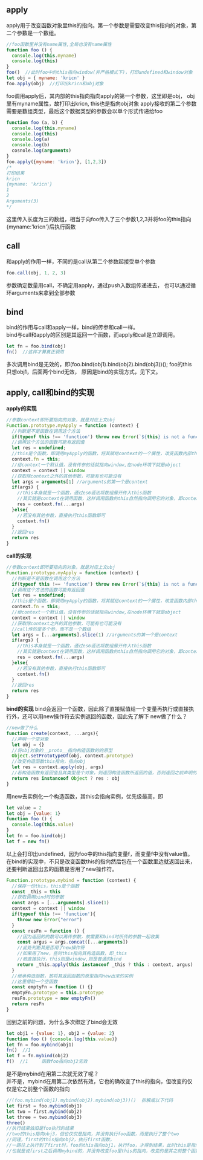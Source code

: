 ## apply
apply用于改变函数对象里this的指向。第一个参数是需要改变this指向的对象，第二个参数是一个数组。
```javascript
//foo函数里并没有name属性,全局也没有name属性
function foo () {
  console.log(this.myname)
  console.log(this)
}
foo()  //此时foo中的this指向window(非严格模式下)，打印undefined和window对象
let obj = { myname: 'kricn' }
foo.apply(obj)  //打印出kricn和obj对象
```
foo调用apply后，其内部的this指向指向apply的第一个参数，这里即是obj，
obj里有myname属性，故打印出kricn, this也是指向obj对象
apply接收的第二个参数需要是数组类型，最后这个数据类型的参数会以单个形式传递给foo
```javascript
function foo (a, b) {
  console.log(this.myname)
  console.log(this)
  console.log(a)
  console.log(b)
  cosnole.log(arguments)
}
foo.apply({myname: 'kricn'}, [1,2,3])
/*
打印结果
kricn
{myname: 'kricn'}
1
2
Arguments(3)
*/
```
这里传入长度为三的数组，相当于向foo传入了三个参数1,2,3并将foo的this指向{myname:'kricn'}后执行函数
## call
和apply的作用一样，不同的是call从第二个参数起接受单个参数
```javascript
foo.call(obj, 1, 2, 3)
```
参数确定数量用call，不确定用apply，通过push入数组传递进去，
也可以通过循环arguments来拿到全部参数
## bind
bind的作用与call和apply一样，bind的传参和call一样。\
bind与call和apply的区别是其返回一个函数，而apply和call是立即调用。
```javascript
let fn = foo.bind(obj)
fn()  //这样才算真正调用
```
多次调用bind是无效的，即(foo.bind(obj1).bind(obj2).bind(obj3))(); foo的this只想obj1，后面两个bind无效，
原因是bind的实现方式，见下文。
## apply, call和bind的实现
**apply的实现**
```javascript
//参数context即所要指向的对象，就是对应上文obj
Function.prototype.myApply = function (context) {
  //判断是不是函数在调用这个方法
  if(typeof this !== 'function') throw new Error(`${this} is not a function`)
  //调用这个方法的函数可能有返回值
  let res = undefined;
  //this是个函数，即调用myApply的函数，将其赋给context的一个属性，改变函数内部this指向
  context.fn = this;
  //给context一个默认值，没有传参的话就指向window,在node环境下就是object
  context = context || window
  //获取除context之外的其他参数，可能有也可能没有
  let args = arguments[1] //arguments的第一个是context
  if(args) {
    //this本身就是一个函数，通过es6语法将数组展开传入this函数
    //其实就是context在调用函数，这样调用函数的this自然指向调用它的对象，即context
    res = context.fn(...args)
  }else{
    //若没有其他参数，直接执行this函数即可
    context.fn()
  }
  //返回res
  return res
} 
```
**call的实现**
```javascript
//参数context即所要指向的对象，就是对应上文obj
Function.prototype.myApply = function (context) {
  //判断是不是函数在调用这个方法
  if(typeof this !== 'function') throw new Error(`${this} is not a function`)
  //调用这个方法的函数可能有返回值
  let res = undefined;
  //this是个函数，即调用myApply的函数，将其赋给context的一个属性，改变函数内部this指向
  context.fn = this;
  //给context一个默认值，没有传参的话就指向window,在node环境下就是object
  context = context || window
  //获取除context之外的其他参数，可能有也可能没有
  //call传的是多个参，而不是一个数组
  let args = [...arguments].slice(1) //arguments的第一个是context
  if(args) {
    //this本身就是一个函数，通过es6语法将数组展开传入this函数
    //其实就是context在调用函数，这样调用函数的this自然指向调用它的对象，即context
    res = context.fn(...args)
  }else{
    //若没有其他参数，直接执行this函数即可
    context.fn()
  }
  //返回res
  return res
}
```
**bind的实现**
bind会返回一个函数，因此除了直接赋值给一个变量再执行或直接执行外，还可以用new操作符去实例返回的函数，因此先了解下
new做了什么？
```javascript
//new做了什么
function create(context, ...args){
  //声明一个空对象
  let obj = {}
  //将obj对象的__proto__指向构造函数的的原型
  Object.setPrototypeOf(obj, context.prototype)
  //改变构造函数this指向，指向obj
  let res = context.apply(obj, args)
  //若构造函数有返回值且其类型是个对象，则返回构造函数所返回的值，否则返回之前声明的对象
  return res instanceof Object ? res : obj
}
```
用new去实例化一个构造函数，其this会指向实例，优先级最高，即
```javascript
let value = 2
let obj = {value: 1}
function foo () {
  console.log(this.value)
}
let fn = foo.bind(obj)
let f = new fn()
```
以上会打印出undefined，因为foo中的this指向变量f，而变量f中没有value值。\
在bind的实现中，不只是改变函数this的指向然后包在一个函数里边就返回出来，
还要判断返回出去的函数是否用了new操作符。
```javascript
Function.prototype.mybind = function (context) {
  //保存一份this，this是个函数
  const _this = this
  //获取调用bind时的参数
  const args = [...arguments].slice(1)
  context = context || window
  if(typeof this !== 'function'){
    throw new Error("error")
  }
  const resFn = function () {
    //因为返回的的数可以再传参数，故需要和bind时所传的参数一起收集
    const argus = args.concat([...arguments])
    //此处判断其是否用了new操作符
    //如果用了new，些时this指向其构造函数，即_this
    //若直接执行，this则是window,则是普通的bind
    return _this.apply(this instanceof _this ? this : context, argus)
  }
  //继承构造函数，故将其返回函数的原型指向new出来的实例
  //这里借助一个空函数
  const emptyFn = function () {}
  emptyFn.prototype = this.prototype
  resFn.prototype = new emptyFn()
  return resFn
}
```
回到之前的问题，为什么多次绑定了bind会无效
```javascript
let obj1 = {value: 1}, obj2 = {value: 2}
function foo () {console.log(this.value)}
let fn = foo.mybind(obj1)
fn()  //1
let f = fn.mybind(obj2)
f()  //1     函数foo指向obj2无效
```
是不是mybind在用第二次就无效了呢？\
并不是，mybind在用第二次依然有效，它也的确改变了this的指向，但改变的仅仅是它之前整个函数的指向
```javascript
//(foo.mybind(obj1).mybind(obj2).mybind(obj3))()  拆解成以下代码
let first = foo.mybind(obj1)
let two = first.mybind(obj2)
let three = two.mybind(obj3)
three()
//执行结果依旧是foo执行的结果
//two的this指向obj3，但也仅仅是指向，并没有执行foo函数，而是执行了整个two
//同理，first的this指向obj2，执行first函数，
//一路往上执行到了first时，foo的this指向obj1，执行foo，才得到结果，此时this是指向obj1的
//也就是说first之后调用mybind的，并没有改变foo里this的指向，改变的是其之前整个函数的this的指向
```
